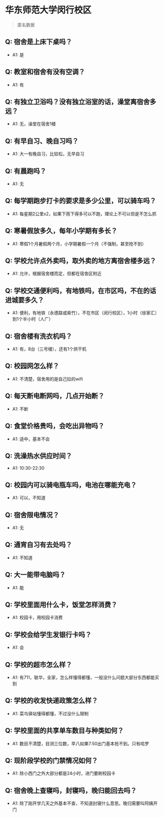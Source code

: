 # 华东师范大学闵行校区
> 匿名数据
## Q: 宿舍是上床下桌吗？
- A1: 是
## Q: 教室和宿舍有没有空调？
- A1: 有
## Q: 有独立卫浴吗？没有独立浴室的话，澡堂离宿舍多远？
- A1: 无，澡堂在宿舍1楼
## Q: 有早自习、晚自习吗？
- A1: 大一有晚自习，比较松，无早自习
## Q: 有晨跑吗？
- A1: 无
## Q: 每学期跑步打卡的要求是多少公里，可以骑车吗？
- A1: 每星期2公里x2，如果下雨下得多可以不跑，理论上不可以但是不怎么抓
## Q: 寒暑假放多久，每年小学期有多长？
- A1: 寒假1个月暑假两个月，小学期暑假一个月（不强制，甚至抢不到）
## Q: 学校允许点外卖吗，取外卖的地方离宿舍楼多远？
- A1: 允许，根据宿舍楼而定，但都在宿舍区附近
## Q: 学校交通便利吗，有地铁吗，在市区吗，不在的话进城要多久？
- A1: 便利，有地铁（永德路或紫竹），不在市区（闵行校区），1小时（徐家汇）到1个半小时（人广）
## Q: 宿舍楼有洗衣机吗？
- A1: 有，8台（三号楼），还有1个烘干机
## Q: 校园网怎么样？
- A1: 不清楚，宿舍用的是自己拉的wifi
## Q: 每天断电断网吗，几点开始断？
- A1: 不断
## Q: 食堂价格贵吗，会吃出异物吗？
- A1: 适中，基本不会
## Q: 洗澡热水供应时间？
- A1: 10:30-22:30
## Q: 校园内可以骑电瓶车吗，电池在哪能充电？
- A1: 可以，不知道
## Q: 宿舍限电情况？
- A1: 无
## Q: 通宵自习有去处吗？
- A1: 不知道
## Q: 大一能带电脑吗？
- A1: 能
## Q: 学校里面用什么卡，饭堂怎样消费？
- A1: 校园卡，用校园卡消费
## Q: 学校会给学生发银行卡吗？
- A1: 会
## Q: 学校的超市怎么样？
- A1: 有711，联华，全家，怎么样懂得都懂，一般没什么问题大部分东西都能买到
## Q: 学校的收发快递政策怎么样？
- A1: 菜鸟驿站懂得都懂，不过没什么限制
## Q: 学校里面的共享单车数目与种类如何？
- A1: 数目不清楚，目测三位数，早八如果7:50出门基本抢不到。只有哈罗
## Q: 现阶段学校的门禁情况如何？
- A1: 除小西门之外大部分都是24小时，进门要刷校园卡
## Q: 宿舍晚上查寝吗，封寝吗，晚归能回去吗？
- A1: 除了刚开学几天之外基本不查，不知道封寝什么意思。晚归需要叫阿姨开门
